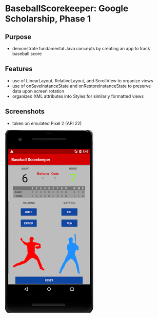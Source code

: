 # BaseballScorekeeper: Google Scholarship, Phase 1

## Purpose
- demonstrate fundamental Java concepts by creating an app to track baseball score

## Features
- use of LinearLayout, RelativeLayout, and ScrollView to organize views
- use of onSaveInstanceState and onRestoreInstanceState to preserve data upon screen rotation
- organized XML attributes into Styles for similarly formatted views

## Screenshots

- taken on emulated Pixel 2 (API 22)

![ScreenShot](/screenshot.png)
